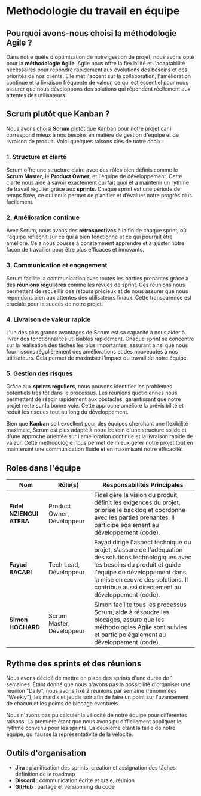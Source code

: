 # Methodologie du travail en équipe

## Pourquoi avons-nous choisi la méthodologie Agile ?

Dans notre quête d'optimisation de notre gestion de projet, nous avons opté pour la **méthodologie Agile**. Agile nous offre la flexibilité et l'adaptabilité nécessaires pour répondre rapidement aux évolutions des besoins et des priorités de nos clients. Elle met l'accent sur la collaboration, l'amélioration continue et la livraison fréquente de valeur, ce qui est essentiel pour nous assurer que nous développons des solutions qui répondent réellement aux attentes des utilisateurs.

## Scrum plutôt que Kanban ?

Nous avons choisi **Scrum** plutôt que Kanban pour notre projet car il correspond mieux à nos besoins en matière de gestion d'équipe et de livraison de produit. Voici quelques raisons clés de notre choix :

### 1. Structure et clarté

Scrum offre une structure claire avec des rôles bien définis comme le **Scrum Master**, le **Product Owner**, et l'équipe de développement. Cette clarté nous aide à savoir exactement qui fait quoi et à maintenir un rythme de travail régulier grâce aux **sprints**. Chaque sprint est une période de temps fixée, ce qui nous permet de planifier et d’évaluer notre progrès plus facilement.

### 2. Amélioration continue

Avec Scrum, nous avons des **rétrospectives** à la fin de chaque sprint, où l'équipe réfléchit sur ce qui a bien fonctionné et ce qui pourrait être amélioré. Cela nous pousse à constamment apprendre et à ajuster notre façon de travailler pour être plus efficaces et innovants.

### 3. Communication et engagement

Scrum facilite la communication avec toutes les parties prenantes grâce à des **réunions régulières** comme les revues de sprint. Ces réunions nous permettent de recueillir des retours précieux et de nous assurer que nous répondons bien aux attentes des utilisateurs finaux. Cette transparence est cruciale pour le succès de notre projet.

### 4. Livraison de valeur rapide

L'un des plus grands avantages de Scrum est sa capacité à nous aider à livrer des fonctionnalités utilisables rapidement. Chaque sprint se concentre sur la réalisation des tâches les plus importantes, assurant ainsi que nous fournissons régulièrement des améliorations et des nouveautés à nos utilisateurs. Cela permet de maximiser l'impact du travail de notre équipe.

### 5. Gestion des risques

Grâce aux **sprints réguliers**, nous pouvons identifier les problèmes potentiels très tôt dans le processus. Les réunions quotidiennes nous permettent de réagir rapidement aux obstacles, garantissant que notre projet reste sur la bonne voie. Cette approche améliore la prévisibilité et réduit les risques tout au long du développement.

Bien que **Kanban** soit excellent pour des équipes cherchant une flexibilité maximale, Scrum est plus adapté à notre besoin d'une structure solide et d'une approche orientée sur l'amélioration continue et la livraison rapide de valeur. Cette méthodologie nous permet de mieux gérer notre projet tout en maintenant une communication fluide et en maximisant notre efficacité.

## Roles dans l'équipe

| Nom                  | Rôle(s)                    | Responsabilités Principales                                                                                                                                                                                                                                  |
| -------------------- | -------------------------- | ------------------------------------------------------------------------------------------------------------------------------------------------------------------------------------------------------------------------------------------------------------ |
| **Fidel NZIENGUI ATEBA** | Product Owner, Développeur | Fidel gère la vision du produit, définit les exigences du projet, priorise le backlog et coordonne avec les parties prenantes. Il participe également au développement (code).                                                                               |
| **Fayad BACARI**        | Tech Lead, Développeur     | Fayad dirige l'aspect technique du projet, s'assure de l'adéquation des solutions technologiques avec les besoins du produit et guide l'équipe de développement dans la mise en œuvre des solutions. Il contribue aussi directement au développement (code). |
| **Simon HOCHARD**        | Scrum Master, Développeur  | Simon facilite tous les processus Scrum, aide à résoudre les blocages, assure que les méthodologies Agile sont suivies et participe également au développement (code).                                                                                       |

## Rythme des sprints et des réunions

Nous avons décidé de mettre en place des sprints d'une durée de 1 semaines. Étant donné que nous n'avons pas la possibilité d'organiser une réunion "Daily", nous avons fixé 2 réunions par semaine (renommées "Weekly"), les mardis et jeudis soir afin de faire un point sur l'avancement de chacun et les points de blocage éventuels.

Nous n'avons pas pu calculer la vélocité de notre équipe pour différentes raisons. La première étant que nous avons pu difficilement appliquer le rythme convenu pour les sprints. La deuxième étant la taille de notre équipe, qui fausse la représentativité de la vélocité.

## Outils d'organisation

- **Jira** : planification des sprints, création et assignation des tâches, définition de la roadmap
- **Discord** : communication écrite et orale, réunion
- **GitHub** : partage et versionning du code
